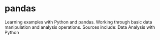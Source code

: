 # pandas
Learning examples with Python and pandas. Working through basic data manipulation and analysis operations.
Sources include: Data Analysis with Python
